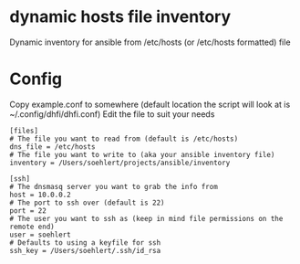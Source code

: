 # dynamic hosts file inventory
Dynamic inventory for ansible from /etc/hosts (or /etc/hosts formatted) file

# Config

Copy example.conf to somewhere (default location the script will look at is ~/.config/dhfi/dhfi.conf)
Edit the file to suit your needs

```
[files]
# The file you want to read from (default is /etc/hosts)
dns_file = /etc/hosts
# The file you want to write to (aka your ansible inventory file)
inventory = /Users/soehlert/projects/ansible/inventory

[ssh]
# The dnsmasq server you want to grab the info from
host = 10.0.0.2
# The port to ssh over (default is 22)
port = 22
# The user you want to ssh as (keep in mind file permissions on the remote end)
user = soehlert
# Defaults to using a keyfile for ssh
ssh_key = /Users/soehlert/.ssh/id_rsa
```
